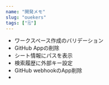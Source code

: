 ```yaml
---
name: "開発メモ"
slug: "ouekers"
tags: ["🗒"]
---
```


- ワークスペース作成のバリデーション
- GitHub Appの削除
- シート情報にパスを表示
- 検索履歴に外部キー設定
- GitHub webhookのApp削除
- 